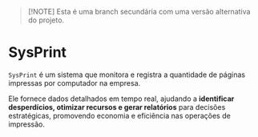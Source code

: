 > \[!NOTE]
> Esta é uma branch secundária com uma versão alternativa do projeto.

# SysPrint

`SysPrint` é um sistema que monitora e registra a quantidade de páginas impressas por computador na empresa.

Ele fornece dados detalhados em tempo real, ajudando a **identificar desperdícios, otimizar recursos e gerar relatórios** para decisões estratégicas, promovendo economia e eficiência nas operações de impressão.
